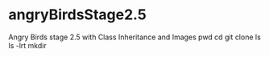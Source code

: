 # angryBirdsStage2.5
Angry Birds stage 2.5 with Class Inheritance and Images
 pwd
 cd
 git clone 
 ls
 ls -lrt
 mkdir
